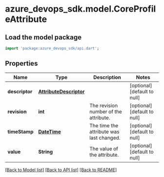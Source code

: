 # azure_devops_sdk.model.CoreProfileAttribute

## Load the model package
```dart
import 'package:azure_devops_sdk/api.dart';
```

## Properties
Name | Type | Description | Notes
------------ | ------------- | ------------- | -------------
**descriptor** | [**AttributeDescriptor**](AttributeDescriptor.md) |  | [optional] [default to null]
**revision** | **int** | The revision number of the attribute. | [optional] [default to null]
**timeStamp** | [**DateTime**](DateTime.md) | The time the attribute was last changed. | [optional] [default to null]
**value** | **String** | The value of the attribute. | [optional] [default to null]

[[Back to Model list]](../README.md#documentation-for-models) [[Back to API list]](../README.md#documentation-for-api-endpoints) [[Back to README]](../README.md)


